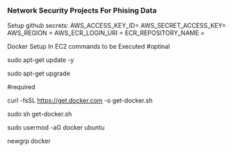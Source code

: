 ### Network Security Projects For Phising Data

Setup github secrets:
AWS_ACCESS_KEY_ID=
AWS_SECRET_ACCESS_KEY=
AWS_REGION = 
AWS_ECR_LOGIN_URI = 
ECR_REPOSITORY_NAME = 


Docker Setup In EC2 commands to be Executed
#optinal

sudo apt-get update -y

sudo apt-get upgrade

#required

curl -fsSL https://get.docker.com -o get-docker.sh

sudo sh get-docker.sh

sudo usermod -aG docker ubuntu

newgrp docker